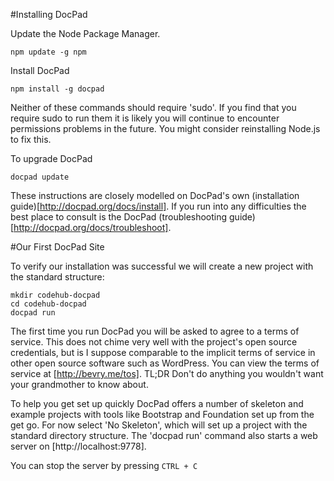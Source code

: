 #Installing DocPad

Update the Node Package Manager.
```
npm update -g npm
```

Install DocPad
```
npm install -g docpad
```

Neither of these commands should require 'sudo'. If you find that you require
sudo to run them it is likely you will continue to encounter permissions
problems in the future. You might consider reinstalling Node.js to fix this.

To upgrade DocPad
```
docpad update
```


These instructions are closely modelled on DocPad's own (installation
guide)[http://docpad.org/docs/install]. If you run into any difficulties the
best place to consult is the DocPad (troubleshooting guide)[http://docpad.org/docs/troubleshoot].

#Our First DocPad Site

To verify our installation was successful we will create a new project with the standard structure:
```
mkdir codehub-docpad
cd codehub-docpad
docpad run
```

The first time you run DocPad you will be asked to agree to a terms of service.
This does not chime very well with the project's open source credentials, but is
I suppose comparable to the implicit terms of service in other open source
software such as WordPress. You can view the terms of service at [http://bevry.me/tos]. 
TL;DR Don't do anything you wouldn't want your grandmother to know about.

To help you get set up quickly DocPad offers a number of skeleton and example projects with
tools like Bootstrap and Foundation set up from the get go. For now select 'No
Skeleton', which will set up a project with the standard directory structure.
The 'docpad run' command also starts a web server on [http://localhost:9778]. 

You can stop the server by pressing `CTRL + C`
